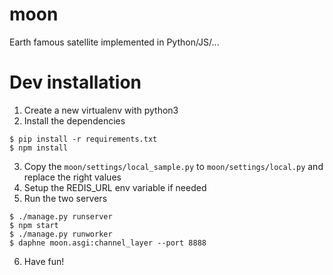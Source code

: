 # moon
Earth famous satellite implemented in Python/JS/...

# Dev installation

1. Create a new virtualenv with python3
2. Install the dependencies

```
$ pip install -r requirements.txt
$ npm install
```

3. Copy the `moon/settings/local_sample.py` to `moon/settings/local.py` and replace the right values
4. Setup the REDIS_URL env variable if needed
5. Run the two servers

```
$ ./manage.py runserver
$ npm start
$ ./manage.py runworker
$ daphne moon.asgi:channel_layer --port 8888
```

6. Have fun!